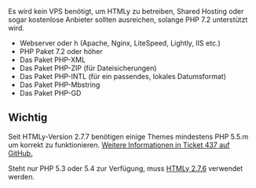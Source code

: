<!--t Voraussetzungen t-->
<!--d Es wird kein VPS benötigt, um HTMLy zu betreiben, Shared Hosting oder sogar kostenlose Anbieter sollten ausreichen, solange PHP 7.2 unterstützt wird. d-->

Es wird kein VPS benötigt, um HTMLy zu betreiben, Shared Hosting oder sogar kostenlose Anbieter sollten ausreichen, solange PHP 7.2 unterstützt wird.

* Webserver oder h (Apache, Nginx, LiteSpeed, Lightly, IIS etc.)
* PHP Paket 7.2 oder höher
* Das Paket PHP-XML
* Das Paket PHP-ZIP (für Dateisicherungen)
* Das Paket PHP-INTL (für ein passendes, lokales Datumsformat)
* Das Paket PHP-Mbstring
* Das Paket PHP-GD

## Wichtig

Seit HTMLy-Version 2.7.7 benötigen einige Themes mindestens PHP 5.5.m um korrekt zu funktionieren. [Weitere Informationen in Ticket 437 auf GitHub.](https://github.com/danpros/htmly/issues/437)

Steht nur PHP 5.3 oder 5.4 zur Verfügung, muss [HTMLy 2.7.6](https://github.com/danpros/htmly/releases/tag/v2.7.6) verwendet werden.
